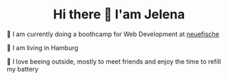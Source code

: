 # <div align="center"> Hi there :wave: I'am Jelena </div>

:seedling: I am currently doing a boothcamp for Web Development at [neuefische](https://www.neuefische.de)

:house_with_garden: I am living in Hamburg 

:battery: I love beeing outside, mostly to meet friends and enjoy the time to refill my battery <br>

